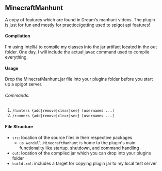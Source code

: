 ## MinecraftManhunt

A copy of features which are found in Dream's manhunt videos. 
The plugin is just for fun and mostly for practice/getting used to 
spigot api features!

#### Compilation

I'm using IntelliJ to compile my classes into the jar artifact located in the out folder. 
One day, I will include the actual javac command used to compile everything.

#### Usage

Drop the MinecratManhunt.jar file into your plugins folder before you start up a spigot server.

###### Commands:

1. `/hunters {add|remove|clear|see} [usernames ...]`
2. `/runners {add|remove|clear|see} [usernames ...]`

#### File Structure
 - `src`: location of the source files in their respective packages
   - `us.wendell.MinecraftManhunt` is home to the plugin's main functionality like startup,
     shutdown, and command handling
 - `out`: location of the compiled jar which you can drop into your plugins folder
 - `build.xml`: includes a target for copying plugin jar to my local test server